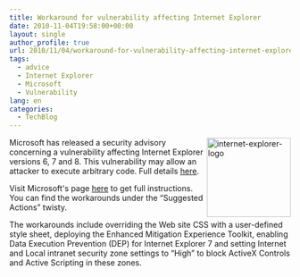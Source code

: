```yaml
---
title: Workaround for vulnerability affecting Internet Explorer
date: 2010-11-04T19:58:00+00:00
layout: single
author_profile: true
url: 2010/11/04/workaround-for-vulnerability-affecting-internet-explorer/
tags:
  - advice
  - Internet Explorer
  - Microsoft
  - Vulnerability
lang: en
categories: 
  - TechBlog
---
```

[<img title="internet-explorer-logo" border="0" alt="internet-explorer-logo" align="right" src="http://lh6.ggpht.com/_vaUVXcmC3OI/TNMJQwHbMrI/AAAAAAAADCY/gRZIPeH3AWo/internet-explorer-logo_thumb%5B8%5D.jpg?imgmax=800" width="150" height="142" />](http://lh5.ggpht.com/_vaUVXcmC3OI/TNMJPSocQ8I/AAAAAAAADCU/hm-Ugik_V38/s1600-h/internet-explorer-logo%5B5%5D.jpg)Microsoft has released a security advisory concerning a vulnerability affecting Internet Explorer versions 6, 7 and 8. This vulnerability may allow an attacker to execute arbitrary code. Full details [here](http://www.microsoft.com/technet/security/advisory/2458511.mspx).

Visit Microsoft's page [here](http://www.microsoft.com/technet/security/advisory/2458511.mspx) to get full instructions. You can find the workarounds under the “Suggested Actions” twisty.

The workarounds include overriding the Web site CSS with a user-defined style sheet, deploying the Enhanced Mitigation Experience Toolkit, enabling Data Execution Prevention (DEP) for Internet Explorer 7 and setting Internet and Local intranet security zone settings to “High” to block ActiveX Controls and Active Scripting in these zones.